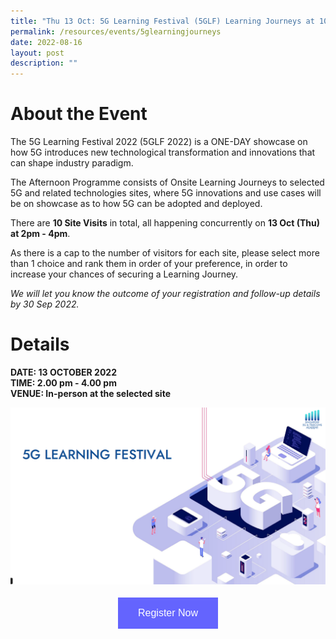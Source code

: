 ```yaml
---
title: "Thu 13 Oct: 5G Learning Festival (5GLF) Learning Journeys at 10 sites"
permalink: /resources/events/5glearningjourneys
date: 2022-08-16
layout: post
description: ""
---
```


# About the Event

The 5G Learning Festival 2022 (5GLF 2022) is a ONE-DAY showcase on how 5G introduces new technological transformation and innovations that can shape industry paradigm. 

The Afternoon Programme consists of Onsite Learning Journeys to selected 5G and related technologies sites, where 5G innovations and use cases will be on showcase as to how 5G can be adopted and deployed. 

There are **10 Site Visits** in total, all happening concurrently on **13 Oct (Thu) at 2pm - 4pm**. 

As there is a cap to the number of visitors for each site, please select more than 1 choice and rank them in order of your preference, in order to increase your chances of securing a Learning Journey. 

*We will let you know the outcome of your registration and follow-up details by 30 Sep 2022.*

# Details
**DATE: 13 OCTOBER 2022** <br> 
**TIME: 2.00 pm - 4.00 pm** <br> 
**VENUE: In-person at the selected site**


![5G Learning Festival](/images/events/5GLF/5G%20Learning%20Festival%20Cover%20Image.png)

<style>
#register {
  background-color: #0000ff;
  border: none;
  color: white;
  padding: 16px 32px;
  text-align: center;
  font-size: 16px;
  margin: 4px 2px;
  opacity: 0.6;
  transition: 0.3s;
  display: inline-block;
  text-decoration: none;
  cursor: pointer;
}
</style>

<center><a href="https://form.gov.sg/628f22d33778d80011a07cc6" target="_blank"><button id="register" class="btn">Register Now</button></a></center>